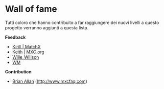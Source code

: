 # Wall of fame

Tutti coloro che hanno contribuito a far raggiungere dei nuovi livelli a questo progetto verranno aggiunti a questa lista.

**Feedback**
* [Kirill | MatchX](https://discordapp.com/users/577804846179024896/)
* [Keith | MXC.org](https://t.me/CryptoKeith)
* [Wille_Willson](https://t.me/Wille_Willson)
* [WM](https://t.me/wiseoldman)

**Contribution**
* [Brian Allan](https://t.me/BrinerMiner) (http://www.mxcfaq.com)